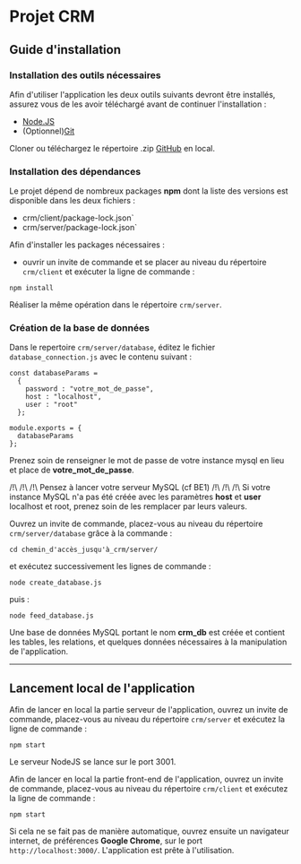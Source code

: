 # Projet CRM
## Guide d'installation

### Installation des outils nécessaires

Afin d'utiliser l'application les deux outils suivants devront être installés, assurez vous de les avoir téléchargé avant de continuer l'installation :

- [Node.JS](https://nodejs.org/en/download/)
- (Optionnel)[Git](https://git-scm.com/downloads)

Cloner ou téléchargez le répertoire .zip [GitHub](https://github.com/baptistedesarnauts81/crm) en local.

### Installation des dépendances

Le projet dépend de nombreux packages **npm** dont la liste des versions est disponible dans les deux fichiers :

- crm/client/package-lock.json`
- crm/server/package-lock.json`

Afin d'installer les packages nécessaires :

- ouvrir un invite de commande et se placer au niveau du répertoire `crm/client` et exécuter la ligne de commande :

```
npm install
```

Réaliser la même opération dans le répertoire `crm/server`.

### Création de la base de données

Dans le repertoire `crm/server/database`, éditez le fichier `database_connection.js` avec le contenu suivant :

```
const databaseParams =
  {
    password : "votre_mot_de_passe",
    host : "localhost",
    user : "root"
  };

module.exports = {
  databaseParams
};
```

Prenez soin de renseigner le mot de passe de votre instance mysql en lieu et place de **votre_mot_de_passe**.

/!\ /!\ /!\ Pensez à lancer votre serveur MySQL (cf BE1)
/!\ /!\ /!\ Si votre instance MySQL n'a pas été créée avec les paramètres **host** et **user** localhost et root, prenez soin de les remplacer par leurs valeurs.

Ouvrez un invite de commande, placez-vous au niveau du répertoire `crm/server/database` grâce à la commande :

```
cd chemin_d'accès_jusqu'à_crm/server/
```

et exécutez successivement les lignes de commande :

```
node create_database.js
```

puis :

```
node feed_database.js
```

Une base de données MySQL portant le nom **crm_db** est créée et contient les tables, les relations, et quelques données nécessaires à la manipulation de l'application.

---

## Lancement local de l'application

Afin de lancer en local la partie serveur de l'application, ouvrez un invite de commande, placez-vous au niveau du répertoire `crm/server` et exécutez la ligne de commande :

```
npm start
```

Le serveur NodeJS se lance sur le port 3001.

Afin de lancer en local la partie front-end de l'application, ouvrez un invite de commande, placez-vous au niveau du répertoire `crm/client` et exécutez la ligne de commande :

```
npm start
```

Si cela ne se fait pas de manière automatique, ouvrez ensuite un navigateur internet, de préférences **Google Chrome**, sur le port `http://localhost:3000/`. L'application est prête à l'utilisation.


